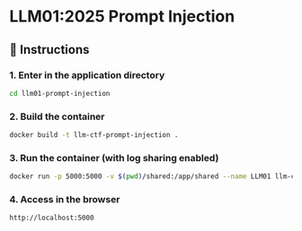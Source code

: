 # LLM01:2025 Prompt Injection

## 🚀 Instructions

### 1. Enter in the application directory

```bash
cd llm01-prompt-injection
```

### 2. Build the container

```bash
docker build -t llm-ctf-prompt-injection .
```

### 3. Run the container (with log sharing enabled)

```bash
docker run -p 5000:5000 -v $(pwd)/shared:/app/shared --name LLM01 llm-ctf-prompt-injection
```

### 4. Access in the browser

```bash
http://localhost:5000
```
